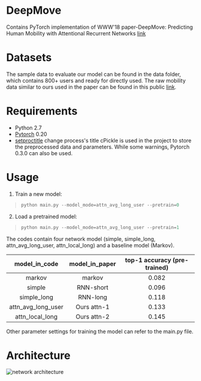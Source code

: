 # DeepMove
Contains PyTorch implementation of WWW'18  paper-DeepMove: Predicting Human Mobility with Attentional Recurrent Networks [link](https://dl.acm.org/citation.cfm?id=3178876.3186058)

# Datasets
The sample data to evaluate our model can be found in the data folder, which contains 800+ users and ready for directly used. The raw mobility data similar to ours used in the paper can be found in this public [link](https://sites.google.com/site/yangdingqi/home/foursquare-dataset).

# Requirements
- Python 2.7
- [Pytorch](https://pytorch.org/previous-versions/) 0.20
- [setproctitle](https://pypi.org/project/setproctitle/) change process's title
cPickle is used in the project to store the preprocessed data and parameters. While some warnings, Pytorch 0.3.0 can also be used.

# Usage
1. Train a new model:
> ```python
> python main.py --model_mode=attn_avg_long_user --pretrain=0
> ```
2. Load a pretrained model:
> ```python
> python main.py --model_mode=attn_avg_long_user --pretrain=1
> ```

The codes contain four network model (simple, simple_long, attn_avg_long_user, attn_local_long) and a baseline model (Markov). 

|model_in_code | model_in_paper | top-1 accuracy (pre-trained)|
:---: |:---:|:---:
|markov | markov | 0.082|
|simple | RNN-short | 0.096|
|simple_long | RNN-long | 0.118|
|attn_avg_long_user | Ours attn-1 | 0.133|
|attn_local_long | Ours attn-2 | 0.145|

Other parameter settings for training the model can refer to the main.py file. 

# Architecture
![network architecture](http://deliveryimages.acm.org/10.1145/3190000/3186058/images/www2018-67-fig3.jpg)
